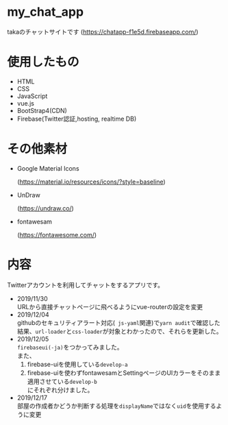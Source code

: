 # my_chat_app

takaのチャットサイトです
(https://chatapp-f1e5d.firebaseapp.com/)

# 使用したもの
- HTML
- CSS
- JavaScript
- vue.js
- BootStrap4(CDN)
- Firebase(Twitter認証,hosting, realtime DB)

# その他素材
- Google Material Icons

    (https://material.io/resources/icons/?style=baseline)
- UnDraw

    (https://undraw.co/)
- fontawesam

    (https://fontawesome.com/)

# 内容
Twitterアカウントを利用してチャットをするアプリです。<br>
- 2019/11/30<br>
    URLから直接チャットページに飛べるようにvue-routerの設定を変更<br>
- 2019/12/04<br>
    githubのセキュリティアラート対応(` js-yaml`関連)で`yarn audit`で確認した結果、`url-loader`と`css-loader`が対象とわかったので、それらを更新した。<br>
- 2019/12/05<br>
    `firebaseui(-ja)`をつかってみました。<br>
    また、
    1. firebase-uiを使用している`develop-a`
    1. firebase-uiを使わずfontawesamとSettingページのUIカラーをそのまま適用させている`develop-b`<br>
    にそれぞれ分けました。
- 2019/12/17<br>
   部屋の作成者かどうか判断する処理を`displayName`ではなく`uid`を使用するように変更
